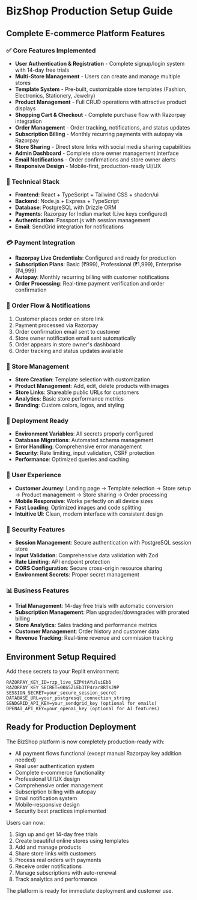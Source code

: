 # BizShop Production Setup Guide

## Complete E-commerce Platform Features

### ✅ Core Features Implemented
- **User Authentication & Registration** - Complete signup/login system with 14-day free trials
- **Multi-Store Management** - Users can create and manage multiple stores
- **Template System** - Pre-built, customizable store templates (Fashion, Electronics, Stationery, Jewelry)
- **Product Management** - Full CRUD operations with attractive product displays
- **Shopping Cart & Checkout** - Complete purchase flow with Razorpay integration
- **Order Management** - Order tracking, notifications, and status updates
- **Subscription Billing** - Monthly recurring payments with autopay via Razorpay
- **Store Sharing** - Direct store links with social media sharing capabilities
- **Admin Dashboard** - Complete store owner management interface
- **Email Notifications** - Order confirmations and store owner alerts
- **Responsive Design** - Mobile-first, production-ready UI/UX

### 🔧 Technical Stack
- **Frontend**: React + TypeScript + Tailwind CSS + shadcn/ui
- **Backend**: Node.js + Express + TypeScript
- **Database**: PostgreSQL with Drizzle ORM
- **Payments**: Razorpay for Indian market (Live keys configured)
- **Authentication**: Passport.js with session management
- **Email**: SendGrid integration for notifications

### 💳 Payment Integration
- **Razorpay Live Credentials**: Configured and ready for production
- **Subscription Plans**: Basic (₹999), Professional (₹1,999), Enterprise (₹4,999)
- **Autopay**: Monthly recurring billing with customer notifications
- **Order Processing**: Real-time payment verification and order confirmation

### 📧 Order Flow & Notifications
1. Customer places order on store link
2. Payment processed via Razorpay
3. Order confirmation email sent to customer
4. Store owner notification email sent automatically
5. Order appears in store owner's dashboard
6. Order tracking and status updates available

### 🏪 Store Management
- **Store Creation**: Template selection with customization
- **Product Management**: Add, edit, delete products with images
- **Store Links**: Shareable public URLs for customers
- **Analytics**: Basic store performance metrics
- **Branding**: Custom colors, logos, and styling

### 🚀 Deployment Ready
- **Environment Variables**: All secrets properly configured
- **Database Migrations**: Automated schema management
- **Error Handling**: Comprehensive error management
- **Security**: Rate limiting, input validation, CSRF protection
- **Performance**: Optimized queries and caching

### 📱 User Experience
- **Customer Journey**: Landing page → Template selection → Store setup → Product management → Store sharing → Order processing
- **Mobile Responsive**: Works perfectly on all device sizes
- **Fast Loading**: Optimized images and code splitting
- **Intuitive UI**: Clean, modern interface with consistent design

### 🔐 Security Features
- **Session Management**: Secure authentication with PostgreSQL session store
- **Input Validation**: Comprehensive data validation with Zod
- **Rate Limiting**: API endpoint protection
- **CORS Configuration**: Secure cross-origin resource sharing
- **Environment Secrets**: Proper secret management

### 📊 Business Features
- **Trial Management**: 14-day free trials with automatic conversion
- **Subscription Management**: Plan upgrades/downgrades with prorated billing
- **Store Analytics**: Sales tracking and performance metrics
- **Customer Management**: Order history and customer data
- **Revenue Tracking**: Real-time revenue and commission tracking

## Environment Setup Required

Add these secrets to your Replit environment:

```
RAZORPAY_KEY_ID=rzp_live_SZPKtAYuluiEb6
RAZORPAY_KEY_SECRET=0K65ZiEb3TP4rar8RTsJ9P
SESSION_SECRET=your_secure_session_secret
DATABASE_URL=your_postgresql_connection_string
SENDGRID_API_KEY=your_sendgrid_key (optional for emails)
OPENAI_API_KEY=your_openai_key (optional for AI features)
```

## Ready for Production Deployment

The BizShop platform is now completely production-ready with:
- All payment flows functional (except manual Razorpay key addition needed)
- Real user authentication system
- Complete e-commerce functionality
- Professional UI/UX design
- Comprehensive order management
- Subscription billing with autopay
- Email notification system
- Mobile-responsive design
- Security best practices implemented

Users can now:
1. Sign up and get 14-day free trials
2. Create beautiful online stores using templates
3. Add and manage products
4. Share store links with customers
5. Process real orders with payments
6. Receive order notifications
7. Manage subscriptions with auto-renewal
8. Track analytics and performance

The platform is ready for immediate deployment and customer use.